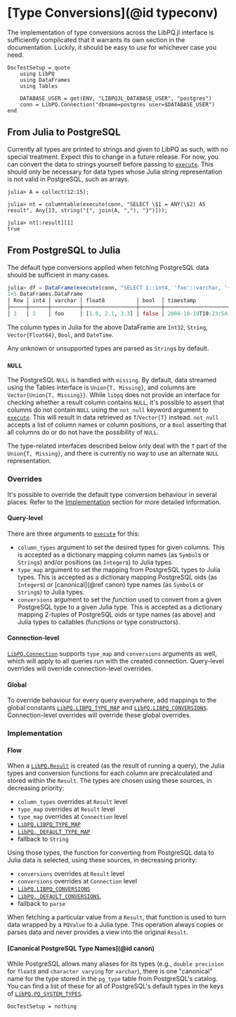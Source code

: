 # [Type Conversions](@id typeconv)

The implementation of type conversions across the LibPQ.jl interface is sufficiently complicated
that it warrants its own section in the documentation.
Luckily, it should be easy to *use* for whichever case you need.

```@meta
DocTestSetup = quote
    using LibPQ
    using DataFrames
    using Tables

    DATABASE_USER = get(ENV, "LIBPQJL_DATABASE_USER", "postgres")
    conn = LibPQ.Connection("dbname=postgres user=$DATABASE_USER")
end
```

## From Julia to PostgreSQL

Currently all types are printed to strings and given to LibPQ as such, with no special treatment.
Expect this to change in a future release.
For now, you can convert the data to strings yourself before passing to [`execute`](@ref).
This should only be necessary for data types whose Julia string representation is not valid in
PostgreSQL, such as arrays.

```jldoctest
julia> A = collect(12:15);

julia> nt = columntable(execute(conn, "SELECT \$1 = ANY(\$2) AS result", Any[13, string("{", join(A, ","), "}")]));

julia> nt[:result][1]
true
```

## From PostgreSQL to Julia

The default type conversions applied when fetching PostgreSQL data should be sufficient in many
cases.

```julia
julia> df = DataFrame(execute(conn, "SELECT 1::int4, 'foo'::varchar, '{1.0, 2.1, 3.3}'::float8[], false, TIMESTAMP '2004-10-19 10:23:54'"))
1×5 DataFrames.DataFrame
│ Row │ int4 │ varchar │ float8          │ bool  │ timestamp           │
├─────┼──────┼─────────┼─────────────────┼───────┼─────────────────────┤
│ 1   │ 1    │ foo     │ [1.0, 2.1, 3.3] │ false │ 2004-10-19T10:23:54 │
```

The column types in Julia for the above DataFrame are `Int32`, `String`, `Vector{Float64}`, `Bool`,
and `DateTime`.

Any unknown or unsupported types are parsed as `String`s by default.

### `NULL`

The PostgreSQL `NULL` is handled with `missing`.
By default, data streamed using the Tables interface is `Union{T, Missing}`, and columns are
`Vector{Union{T, Missing}}`.
While `libpq` does not provide an interface for checking whether a result column contains `NULL`,
it's possible to assert that columns do not contain `NULL` using the `not_null` keyword argument to
[`execute`](@ref).
This will result in data retrieved as `T`/`Vector{T}` instead.
`not_null` accepts a list of column names or column positions, or a `Bool` asserting that all
columns do or do not have the possibility of `NULL`.

The type-related interfaces described below only deal with the `T` part of the `Union{T, Missing}`,
and there is currently no way to use an alternate `NULL` representation.

### Overrides

It's possible to override the default type conversion behaviour in several places.
Refer to the [Implementation](@ref) section for more detailed information.

#### Query-level

There are three arguments to [`execute`](@ref) for this:

* `column_types` argument to set the desired types for given columns.
  This is accepted as a dictionary mapping column names (as `Symbol`s or `String`s) and/or positions
  (as `Integer`s) to Julia types.
* `type_map` argument to set the mapping from PostgreSQL types to Julia types.
  This is accepted as a dictionary mapping PostgreSQL oids (as `Integer`s) or [canonical](@ref canon)
  type names (as `Symbol`s or `String`s) to Julia types.
* `conversions` argument to set the *function* used to convert from a given PostgreSQL type to a
  given Julia type.
  This is accepted as a dictionary mapping 2-tuples of PostgreSQL oids or type names (as above) and
  Julia types to callables (functions or type constructors).

#### Connection-level

[`LibPQ.Connection`](@ref) supports `type_map` and `conversions` arguments as well, which will apply
to all queries run with the created connection.
Query-level overrides will override connection-level overrides.

#### Global

To override behaviour for every query everywhere, add mappings to the global constants
[`LibPQ.LIBPQ_TYPE_MAP`](@ref) and [`LibPQ.LIBPQ_CONVERSIONS`](@ref).
Connection-level overrides will override these global overrides.

### Implementation

#### Flow

When a [`LibPQ.Result`](@ref) is created (as the result of running a query), the Julia types and
conversion functions for each column are precalculated and stored within the `Result`.
The types are chosen using these sources, in decreasing priority:

* `column_types` overrides at `Result` level
* `type_map` overrides at `Result` level
* `type_map` overrides at `Connection` level
* [`LibPQ.LIBPQ_TYPE_MAP`](@ref)
* [`LibPQ._DEFAULT_TYPE_MAP`](@ref)
* fallback to `String`

Using those types, the function for converting from PostgreSQL data to Julia data is selected,
using these sources, in decreasing priority:

* `conversions` overrides at `Result` level
* `conversions` overrides at `Connection` level
* [`LibPQ.LIBPQ_CONVERSIONS`](@ref)
* [`LibPQ._DEFAULT_CONVERSIONS`](@ref),
* fallback to `parse`

When fetching a particular value from a `Result`, that function is used to turn data wrapped by a
`PQValue` to a Julia type.
This operation always copies or parses data and never provides a view into the original `Result`.

#### [Canonical PostgreSQL Type Names](@id canon)

While PostgreSQL allows many aliases for its types (e.g., `double precision` for `float8` and
`character varying` for `varchar`), there is one "canonical" name for the type stored in the
`pg_type` table from PostgreSQL's catalog.
You can find a list of these for all of PostgreSQL's default types in the keys of
[`LibPQ.PQ_SYSTEM_TYPES`](@ref).

```@meta
DocTestSetup = nothing
```
